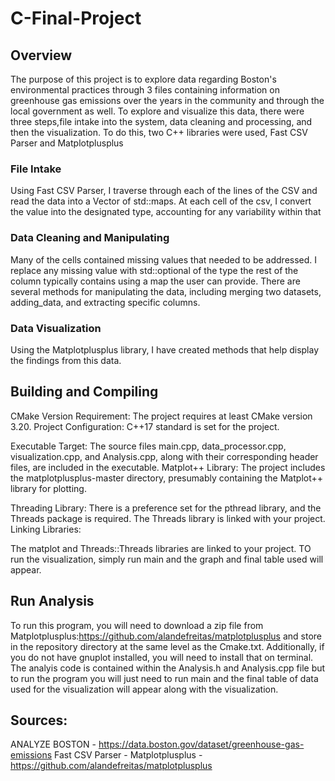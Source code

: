 # C-Final-Project

## Overview
The purpose of this project is to explore data regarding Boston's environmental practices through 3 files containing information on greenhouse gas emissions over the years in the community and through the local government as well. To explore and visualize this data, there were three steps,file intake into the system, data cleaning and processing, and then the visualization. To do this, two C++ libraries were used, Fast CSV Parser and Matplotplusplus

### File Intake
Using Fast CSV Parser, I traverse through each of the lines of the CSV and read the data into a Vector of std::maps. At each cell of the csv, I convert the value into the designated type, accounting for any variability within that

### Data Cleaning and Manipulating
Many of the cells contained missing values that needed to be addressed. I replace any missing value with std::optional of the type the rest of the column typically contains using a map the user can provide. There are several methods for manipulating the data, including merging two datasets, adding_data, and extracting specific columns.

### Data Visualization
Using the Matplotplusplus library, I have created methods that help display the findings from this data.

## Building and Compiling

CMake Version Requirement:
The project requires at least CMake version 3.20.
Project Configuration:
C++17 standard is set for the project.

Executable Target:
The source files main.cpp, data_processor.cpp, visualization.cpp, and Analysis.cpp, along with their corresponding header files, are included in the executable.
Matplot++ Library:
The project includes the matplotplusplus-master directory, presumably containing the Matplot++ library for plotting.

Threading Library:
There is a preference set for the pthread library, and the Threads package is required.
The Threads library is linked with your project.
Linking Libraries:

The matplot and Threads::Threads libraries are linked to your project.
TO run the visualization, simply run main and the graph and final table used will appear. 


## Run Analysis
To run this program, you will need to download a zip file from Matplotplusplus:https://github.com/alandefreitas/matplotplusplus and store in the repository directory at the same level as the Cmake.txt. Additionally, if you do not have gnuplot installed, you will need to install that on terminal. 
The analyis code is contained within the Analysis.h and Analysis.cpp file but to run the program you will just need to run main and the final table of data used for the visualization will appear along with the visualization. 


## Sources:
ANALYZE BOSTON - https://data.boston.gov/dataset/greenhouse-gas-emissions
Fast CSV Parser -
Matplotplusplus - https://github.com/alandefreitas/matplotplusplus


